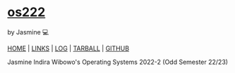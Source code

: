 # [os222](https://jasmineindira.github.io/os222/)

by Jasmine 💻

[HOME](.) | [LINKS](https://jasmineindira.github.io/os222/LINKS/) | [LOG](TXT/mylog.txt) | [TARBALL](https://os.vlsm.org/Log/JasmineIndira.tar.bz2.txt) | [GITHUB](https://github.com/jasmineindira/os222)

Jasmine Indira Wibowo's Operating Systems 2022-2 (Odd Semester 22/23)
